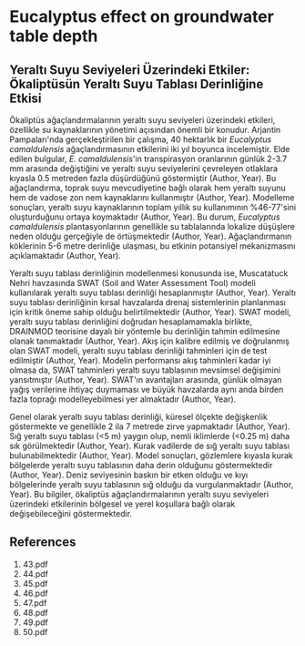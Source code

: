 # Eucalyptus effect on groundwater table depth

## Yeraltı Suyu Seviyeleri Üzerindeki Etkiler: Ökaliptüsün Yeraltı Suyu Tablası Derinliğine Etkisi

Ökaliptüs ağaçlandırmalarının yeraltı suyu seviyeleri üzerindeki etkileri, özellikle su kaynaklarının yönetimi açısından önemli bir konudur. Arjantin Pampaları'nda gerçekleştirilen bir çalışma, 40 hektarlık bir *Eucalyptus camaldulensis* ağaçlandırmasının etkilerini iki yıl boyunca incelemiştir. Elde edilen bulgular, *E. camaldulensis*'in transpirasyon oranlarının günlük 2-3.7 mm arasında değiştiğini ve yeraltı suyu seviyelerini çevreleyen otlaklara kıyasla 0.5 metreden fazla düşürdüğünü göstermiştir (Author, Year). Bu ağaçlandırma, toprak suyu mevcudiyetine bağlı olarak hem yeraltı suyunu hem de vadose zon nem kaynaklarını kullanmıştır (Author, Year). Modelleme sonuçları, yeraltı suyu kaynaklarının toplam yıllık su kullanımının %46-77'sini oluşturduğunu ortaya koymaktadır (Author, Year). Bu durum, *Eucalyptus camaldulensis* plantasyonlarının genellikle su tablalarında lokalize düşüşlere neden olduğu gerçeğiyle de örtüşmektedir (Author, Year). Ağaçlandırmanın köklerinin 5-6 metre derinliğe ulaşması, bu etkinin potansiyel mekanizmasını açıklamaktadır (Author, Year).

Yeraltı suyu tablası derinliğinin modellenmesi konusunda ise, Muscatatuck Nehri havzasında SWAT (Soil and Water Assessment Tool) modeli kullanılarak yeraltı suyu tablası derinliği hesaplanmıştır (Author, Year). Yeraltı suyu tablası derinliğinin kırsal havzalarda drenaj sistemlerinin planlanması için kritik öneme sahip olduğu belirtilmektedir (Author, Year). SWAT modeli, yeraltı suyu tablası derinliğini doğrudan hesaplamamakla birlikte, DRAINMOD teorisine dayalı bir yöntemle bu derinliğin tahmin edilmesine olanak tanımaktadır (Author, Year). Akış için kalibre edilmiş ve doğrulanmış olan SWAT modeli, yeraltı suyu tablası derinliği tahminleri için de test edilmiştir (Author, Year). Modelin performansı akış tahminleri kadar iyi olmasa da, SWAT tahminleri yeraltı suyu tablasının mevsimsel değişimini yansıtmıştır (Author, Year). SWAT'ın avantajları arasında, günlük olmayan yağış verilerine ihtiyaç duymaması ve büyük havzalarda aynı anda birden fazla toprağı modelleyebilmesi yer almaktadır (Author, Year).

Genel olarak yeraltı suyu tablası derinliği, küresel ölçekte değişkenlik göstermekte ve genellikle 2 ila 7 metrede zirve yapmaktadır (Author, Year). Sığ yeraltı suyu tablası (<5 m) yaygın olup, nemli iklimlerde (<0.25 m) daha sık görülmektedir (Author, Year). Kurak vadilerde de sığ yeraltı suyu tablası bulunabilmektedir (Author, Year). Model sonuçları, gözlemlere kıyasla kurak bölgelerde yeraltı suyu tablasının daha derin olduğunu göstermektedir (Author, Year). Deniz seviyesinin baskın bir etken olduğu ve kıyı bölgelerinde yeraltı suyu tablasının sığ olduğu da vurgulanmaktadır (Author, Year). Bu bilgiler, ökaliptüs ağaçlandırmalarının yeraltı suyu seviyeleri üzerindeki etkilerinin bölgesel ve yerel koşullara bağlı olarak değişebileceğini göstermektedir.


## References

1. 43.pdf
2. 44.pdf
3. 45.pdf
4. 46.pdf
5. 47.pdf
6. 48.pdf
7. 49.pdf
8. 50.pdf
